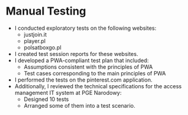 # Manual Testing

- I conducted exploratory tests on the following websites:
  - justjoin.it
  - player.pl
  - polsatboxgo.pl
- I created test session reports for these websites.
- I developed a PWA-compliant test plan that included:
  - Assumptions consistent with the principles of PWA
  - Test cases corresponding to the main principles of PWA
- I performed the tests on the pinterest.com application.
- Additionally, I reviewed the technical specifications for the access management IT system at PGE Narodowy:
  - Designed 10 tests
  - Arranged some of them into a test scenario.

